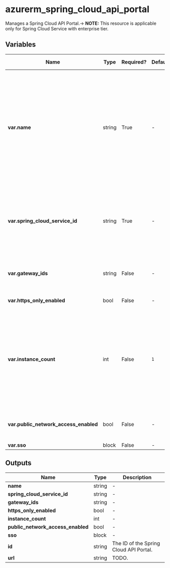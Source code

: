 # azurerm_spring_cloud_api_portal

Manages a Spring Cloud API Portal.-> **NOTE:** This resource is applicable only for Spring Cloud Service with enterprise tier.

## Variables

| Name | Type | Required? | Default  | possible values | Description |
| ---- | ---- | --------- | -------- | ----------- | ----------- |
| **var.name** | string | True | -  |  -  | The name which should be used for this Spring Cloud API Portal. Changing this forces a new Spring Cloud API Portal to be created. The only possible value is `default`. | 
| **var.spring_cloud_service_id** | string | True | -  |  -  | The ID of the Spring Cloud Service. Changing this forces a new Spring Cloud API Portal to be created. | 
| **var.gateway_ids** | string | False | -  |  -  | Specifies a list of Spring Cloud Gateway. | 
| **var.https_only_enabled** | bool | False | -  |  -  | is only https is allowed? | 
| **var.instance_count** | int | False | `1`  |  -  | Specifies the required instance count of the Spring Cloud API Portal. Possible Values are between `1` and `500`. Defaults to `1` if not specified. | 
| **var.public_network_access_enabled** | bool | False | -  |  -  | Is the public network access enabled? | 
| **var.sso** | block | False | -  |  -  | A `sso` block. | 



## Outputs

| Name | Type | Description |
| ---- | ---- | --------- | 
| **name** | string  | - | 
| **spring_cloud_service_id** | string  | - | 
| **gateway_ids** | string  | - | 
| **https_only_enabled** | bool  | - | 
| **instance_count** | int  | - | 
| **public_network_access_enabled** | bool  | - | 
| **sso** | block  | - | 
| **id** | string  | The ID of the Spring Cloud API Portal. | 
| **url** | string  | TODO. | 